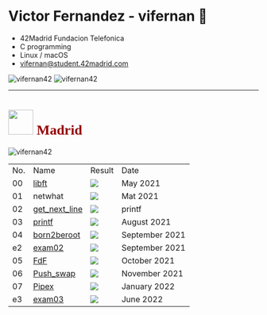 <h1>Victor Fernandez - vifernan 🤖 </h1>

- 42Madrid Fundacion Telefonica
- C programming
- Linux / macOS
- <a href="mailto:vifernan@student.42madrid.com?subject=[GitHub]%20-">vifernan@student.42madrid.com</a>

<img src="https://github-readme-stats.vercel.app/api?username=vifernan42&show_icons=true&theme=radical" alt="vifernan42" />
<img src="https://github-readme-stats.vercel.app/api/top-langs/?username=vifernan42&theme=radical" alt="vifernan42" />
<hr class="dashed">
<h1 style="color:#950104; font-family: poppins;"> <img src="https://raw.githubusercontent.com/kube/vscode-42header/master/42.png" width=50> Madrid</h1>

<img src="https://badge42.vercel.app/api/v2/cl4lm7u89001109jv4i7sppsl/stats?cursusId=21&coalitionId=64" alt="vifernan42" />


<table>
    <tr> <!-- HEAD -->
        <td>No.</td>
        <td>Name</td>
        <td>Result</td>
        <td>Date</td>
    </tr> 
    <tr> <!-- LIFT -->
        <td>00</td>
        <td><a href="https://github.com/vifernan42/libft">libft</a></td>
        <td><img src="https://badge42.vercel.app/api/v2/cl4lm7u89001109jv4i7sppsl/project/2148441" /></td>
        <td>May 2021</td>
    </tr>
  <tr> <!-- netwhat -->
        <td>01</td>
        <td>netwhat</td>
        <td><img src="https://badge42.vercel.app/api/v2/cl4lm7u89001109jv4i7sppsl/project/2163849"/></td>
        <td>Mat 2021</td>
    </tr>
  <tr>
        <td>02</td>
        <td><a href="https://github.com/vifernan42/get_next_line">get_next_line</a></td>
        <td><img src="https://badge42.vercel.app/api/v2/cl4lm7u89001109jv4i7sppsl/project/2165221" /></td>
        <td>printf</td>
    </tr>
  <tr>
        <td>03</td>
        <td><a href="https://github.com/vifernan42/ft_printf">printf</a></td>
        <td><img src="https://badge42.vercel.app/api/v2/cl4lm7u89001109jv4i7sppsl/project/2170754"/></td>
        <td>August 2021</td>
    </tr>
  <tr>
        <td>04</td>
        <td><a href="https://github.com/vifernan42/Born2BeRoot">born2beroot</a></td>
        <td><img src="https://badge42.vercel.app/api/v2/cl4lm7u89001109jv4i7sppsl/project/2189210" /></td>
        <td>September 2021</td>
    </tr>
  <tr>
        <td>e2</td>
        <td><a href="https://github.com/vifernan42/exam02">exam02</a></td>
        <td><img src="https://badge42.vercel.app/api/v2/cl4lm7u89001109jv4i7sppsl/project/2360319" /></td>
        <td>September 2021</td>
    </tr>
   <tr>
        <td>05</td>
        <td><a href="https://github.com/vifernan42/FdF">FdF</a></td>
        <td><img src="https://badge42.vercel.app/api/v2/cl4lm7u89001109jv4i7sppsl/project/2328743" /></td>
        <td>October 2021</td>
    </tr>
   <tr>
        <td>06</td>
        <td><a href="https://github.com/vifernan42/push_swap">Push_swap</a></td>
        <td><img src="https://badge42.vercel.app/api/v2/cl4lm7u89001109jv4i7sppsl/project/2396827" /></td>
        <td>November 2021</td>
    </tr>
  <tr>
        <td>07</td>
        <td><a href="https://github.com/vifernan42/pipex">Pipex</a></td>
        <td><img src="https://badge42.vercel.app/api/v2/cl4lm7u89001109jv4i7sppsl/project/2368031" /></td>
        <td>January 2022</td>
    </tr>
    <tr>
        <td>e3</td>
        <td><a href="#">exam03</a></td>
        <td><img src="https://badge42.vercel.app/api/v2/cl4lm7u89001109jv4i7sppsl/project/2501333" /></td>
        <td>June 2022</td>
    </tr>
</table>

